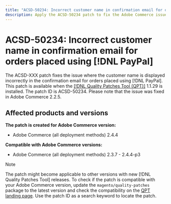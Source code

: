 ```yaml
---
title: "ACSD-50234: Incorrect customer name in confirmation email for orders placed using [!DNL PayPal]"
description: Apply the ACSD-50234 patch to fix the Adobe Commerce issue where the customer name is displayed incorrectly in the confirmation email for orders placed using [!DNL PayPal].
---
```

# ACSD-50234: Incorrect customer name in confirmation email for orders placed using [!DNL PayPal]

The ACSD-XXX patch fixes the issue where the customer name is displayed incorrectly in the confirmation email for orders placed using [!DNL PayPal]. This patch is available when the [[!DNL Quality Patches Tool (QPT)]](/help/announcements/adobe-commerce-announcements/magento-quality-patches-released-new-tool-to-self-serve-quality-patches.md) 1.1.29 is installed. The patch ID is ACSD-50234. Please note that the issue was fixed in Adobe Commerce 2.2.5.

## Affected products and versions

**The patch is created for Adobe Commerce version:**

* Adobe Commerce (all deployment methods) 2.4.4

**Compatible with Adobe Commerce versions:**

* Adobe Commerce (all deployment methods) 2.3.7 - 2.4.4-p3

>[!NOTE]
>
>The patch might become applicable to other versions with new [!DNL Quality Patches Tool] releases. To check if the patch is compatible with your Adobe Commerce version, update the `magento/quality-patches` package to the latest version and check the compatibility on the [QPT landing page](https://experienceleague.adobe.com/tools/commerce-quality-patches/index.html). Use the patch ID as a search keyword to locate the patch.

